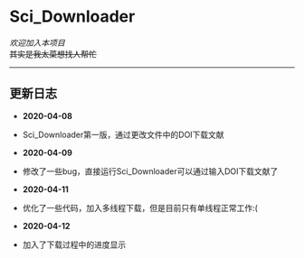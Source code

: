# Sci_Downloader  

*欢迎加入本项目*  
~~其实是我太菜想找人帮忙~~  
***
## 更新日志
+ **2020-04-08**   
- Sci_Downloader第一版，通过更改文件中的DOI下载文献  
+ **2020-04-09**   
- 修改了一些bug，直接运行Sci_Downloader可以通过输入DOI下载文献了  
+ **2020-04-11**   
- 优化了一些代码，加入多线程下载，但是目前只有单线程正常工作:(  
+ **2020-04-12**   
- 加入了下载过程中的进度显示  